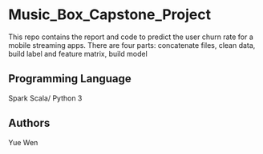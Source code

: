 # Music_Box_Capstone_Project
This repo contains the report and code to predict the user churn rate for a mobile streaming apps.
There are four parts: concatenate files, clean data, build label and feature matrix, build model

## Programming Language

Spark Scala/ Python 3

## Authors
Yue Wen
